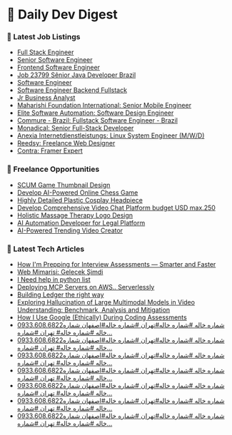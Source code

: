 # 📢 Daily Dev Digest

### 💼 Latest Job Listings
- [Full Stack Engineer](https://remoteOK.com/remote-jobs/remote-full-stack-engineer-medialab-1093223)
- [Senior Software Engineer](https://remoteOK.com/remote-jobs/remote-senior-software-engineer-contra-1093221)
- [Frontend Software Engineer](https://remoteOK.com/remote-jobs/remote-frontend-software-engineer-bitwise-asset-management-1093220)
- [Job 23799 Sênior Java Developer Brazil](https://remoteOK.com/remote-jobs/remote-job-23799-senior-java-developer-brazil-ciampt-1093219)
- [Software Engineer](https://remoteOK.com/remote-jobs/remote-software-engineer-titan-1093216)
- [Software Engineer Backend Fullstack](https://remoteOK.com/remote-jobs/remote-software-engineer-backend-fullstack-sei-labs-1093215)
- [Jr Business Analyst](https://remoteOK.com/remote-jobs/remote-jr-business-analyst-healthcare-1093213)
- [Maharishi Foundation International: Senior Mobile Engineer](https://weworkremotely.com/remote-jobs/maharishi-foundation-international-senior-mobile-engineer)
- [Elite Software Automation: Software Design Engineer](https://weworkremotely.com/remote-jobs/elite-software-automation-software-design-engineer)
- [Commure - Brazil: Fullstack Software Engineer - Brazil](https://weworkremotely.com/remote-jobs/commure-brazil-fullstack-software-engineer-brazil)
- [Monadical: Senior Full-Stack Developer](https://weworkremotely.com/remote-jobs/monadical-senior-full-stack-developer)
- [Anexia Internetdienstleistungs: Linux System Engineer (M/W/D)](https://weworkremotely.com/remote-jobs/anexia-internetdienstleistungs-linux-system-engineer-m-w-d)
- [Reedsy: Freelance Web Designer](https://weworkremotely.com/remote-jobs/reedsy-freelance-web-designer)
- [Contra: Framer Expert](https://weworkremotely.com/remote-jobs/contra-framer-expert)

### 🎯 Freelance Opportunities
- [SCUM Game Thumbnail Design](https://www.freelancer.com/projects/illustration/SCUM-Game-Thumbnail-Design.html)
- [Develop AI-Powered Online Chess Game](https://www.freelancer.com/projects/python/Develop-Powered-Online-Chess-Game.html)
- [Highly Detailed Plastic Cosplay Headpiece](https://www.freelancer.com/projects/product-design/Highly-Detailed-Plastic-Cosplay.html)
- [Develop Comprehensive Video Chat Platform budget USD max.250](https://www.freelancer.com/projects/php/Develop-Comprehensive-Video-Chat.html)
- [Holistic Massage Therapy Logo Design](https://www.freelancer.com/projects/logo-design/Holistic-Massage-Therapy-Logo-Design.html)
- [AI Automation Developer for Legal Platform](https://www.freelancer.com/projects/python/Automation-Developer-for-Legal-Platform.html)
- [AI-Powered Trending Video Creator](https://www.freelancer.com/projects/voice-talent/Powered-Trending-Video-Creator.html)

### 📝 Latest Tech Articles
- [How I'm Prepping for Interview Assessments — Smarter and Faster](https://dev.to/seonglinchua/how-im-prepping-for-interview-assessments-smarter-and-faster-1458)
- [Web Mimarisi: Gelecek Şimdi](https://dev.to/yunus_emremert_1756b71d3/web-mimarisi-gelecek-simdi-2ke1)
- [I Need help in python list](https://dev.to/karim352/i-need-help-in-python-list-11ap)
- [Deploying MCP Servers on AWS.. Serverlessly](https://dev.to/dxsim/deploying-mcp-servers-on-aws-serverlessly-3eb8)
- [Building Ledger the right way](https://dev.to/venkateshpala/building-ledger-the-right-way-5h5g)
- [Exploring Hallucination of Large Multimodal Models in Video Understanding: Benchmark, Analysis and Mitigation](https://dev.to/taniguchitakara/exploring-hallucination-of-large-multimodal-models-in-video-understanding-benchmark-analysis-and-1o51)
- [How I Use Google (Ethically) During Coding Assessments](https://dev.to/seonglinchua/how-i-use-google-ethically-during-coding-assessments-56p1)
- [0933.608.6822شماره خاله #شماره خاله#تهران #شماره خاله#اصفهان
شماره خاله #شماره خاله# تهران #شماره…](https://medium.com/@atnaahrmy/0933-608-6822%D8%B4%D9%85%D8%A7%D8%B1%D9%87-%D8%AE%D8%A7%D9%84%D9%87-%D8%B4%D9%85%D8%A7%D8%B1%D9%87-%D8%AE%D8%A7%D9%84%D9%87-%D8%AA%D9%87%D8%B1%D8%A7%D9%86-%D8%B4%D9%85%D8%A7%D8%B1%D9%87-%D8%AE%D8%A7%D9%84%D9%87-%D8%A7%D8%B5%D9%81%D9%87%D8%A7%D9%86-%D8%B4%D9%85%D8%A7%D8%B1%D9%87-%D8%AE%D8%A7%D9%84%D9%87-%D8%B4%D9%85%D8%A7%D8%B1%D9%87-%D8%AE%D8%A7%D9%84%D9%87-%D8%AA%D9%87%D8%B1%D8%A7%D9%86-%D8%B4%D9%85%D8%A7%D8%B1%D9%87-7c0627cf9a21?source=rss------programming-5)
- [0933.608.6822شماره خاله #شماره خاله#تهران #شماره خاله#اصفهان
شماره خاله #شماره خاله# تهران #شماره…](https://medium.com/@atnaahrmy/0933-608-6822%D8%B4%D9%85%D8%A7%D8%B1%D9%87-%D8%AE%D8%A7%D9%84%D9%87-%D8%B4%D9%85%D8%A7%D8%B1%D9%87-%D8%AE%D8%A7%D9%84%D9%87-%D8%AA%D9%87%D8%B1%D8%A7%D9%86-%D8%B4%D9%85%D8%A7%D8%B1%D9%87-%D8%AE%D8%A7%D9%84%D9%87-%D8%A7%D8%B5%D9%81%D9%87%D8%A7%D9%86-%D8%B4%D9%85%D8%A7%D8%B1%D9%87-%D8%AE%D8%A7%D9%84%D9%87-%D8%B4%D9%85%D8%A7%D8%B1%D9%87-%D8%AE%D8%A7%D9%84%D9%87-%D8%AA%D9%87%D8%B1%D8%A7%D9%86-%D8%B4%D9%85%D8%A7%D8%B1%D9%87-03eefc9382d6?source=rss------programming-5)
- [0933.608.6822شماره خاله #شماره خاله#تهران #شماره خاله#اصفهان
شماره خاله #شماره خاله# تهران #شماره…](https://medium.com/@atnaahrmy/0933-608-6822%D8%B4%D9%85%D8%A7%D8%B1%D9%87-%D8%AE%D8%A7%D9%84%D9%87-%D8%B4%D9%85%D8%A7%D8%B1%D9%87-%D8%AE%D8%A7%D9%84%D9%87-%D8%AA%D9%87%D8%B1%D8%A7%D9%86-%D8%B4%D9%85%D8%A7%D8%B1%D9%87-%D8%AE%D8%A7%D9%84%D9%87-%D8%A7%D8%B5%D9%81%D9%87%D8%A7%D9%86-%D8%B4%D9%85%D8%A7%D8%B1%D9%87-%D8%AE%D8%A7%D9%84%D9%87-%D8%B4%D9%85%D8%A7%D8%B1%D9%87-%D8%AE%D8%A7%D9%84%D9%87-%D8%AA%D9%87%D8%B1%D8%A7%D9%86-%D8%B4%D9%85%D8%A7%D8%B1%D9%87-42281e35aa4c?source=rss------programming-5)
- [0933.608.6822شماره خاله #شماره خاله#تهران #شماره خاله#اصفهان
شماره خاله #شماره خاله# تهران #شماره…](https://medium.com/@kbrakrmy111/0933-608-6822%D8%B4%D9%85%D8%A7%D8%B1%D9%87-%D8%AE%D8%A7%D9%84%D9%87-%D8%B4%D9%85%D8%A7%D8%B1%D9%87-%D8%AE%D8%A7%D9%84%D9%87-%D8%AA%D9%87%D8%B1%D8%A7%D9%86-%D8%B4%D9%85%D8%A7%D8%B1%D9%87-%D8%AE%D8%A7%D9%84%D9%87-%D8%A7%D8%B5%D9%81%D9%87%D8%A7%D9%86-%D8%B4%D9%85%D8%A7%D8%B1%D9%87-%D8%AE%D8%A7%D9%84%D9%87-%D8%B4%D9%85%D8%A7%D8%B1%D9%87-%D8%AE%D8%A7%D9%84%D9%87-%D8%AA%D9%87%D8%B1%D8%A7%D9%86-%D8%B4%D9%85%D8%A7%D8%B1%D9%87-7c1f0c77e610?source=rss------programming-5)
- [0933.608.6822شماره خاله #شماره خاله#تهران #شماره خاله#اصفهان
شماره خاله #شماره خاله# تهران #شماره…](https://medium.com/@kbrakrmy111/0933-608-6822%D8%B4%D9%85%D8%A7%D8%B1%D9%87-%D8%AE%D8%A7%D9%84%D9%87-%D8%B4%D9%85%D8%A7%D8%B1%D9%87-%D8%AE%D8%A7%D9%84%D9%87-%D8%AA%D9%87%D8%B1%D8%A7%D9%86-%D8%B4%D9%85%D8%A7%D8%B1%D9%87-%D8%AE%D8%A7%D9%84%D9%87-%D8%A7%D8%B5%D9%81%D9%87%D8%A7%D9%86-%D8%B4%D9%85%D8%A7%D8%B1%D9%87-%D8%AE%D8%A7%D9%84%D9%87-%D8%B4%D9%85%D8%A7%D8%B1%D9%87-%D8%AE%D8%A7%D9%84%D9%87-%D8%AA%D9%87%D8%B1%D8%A7%D9%86-%D8%B4%D9%85%D8%A7%D8%B1%D9%87-53ba8ce8479e?source=rss------programming-5)
- [0933.608.6822شماره خاله #شماره خاله#تهران #شماره خاله#اصفهان
شماره خاله #شماره خاله# تهران #شماره…](https://medium.com/@kbrakrmy111/0933-608-6822%D8%B4%D9%85%D8%A7%D8%B1%D9%87-%D8%AE%D8%A7%D9%84%D9%87-%D8%B4%D9%85%D8%A7%D8%B1%D9%87-%D8%AE%D8%A7%D9%84%D9%87-%D8%AA%D9%87%D8%B1%D8%A7%D9%86-%D8%B4%D9%85%D8%A7%D8%B1%D9%87-%D8%AE%D8%A7%D9%84%D9%87-%D8%A7%D8%B5%D9%81%D9%87%D8%A7%D9%86-%D8%B4%D9%85%D8%A7%D8%B1%D9%87-%D8%AE%D8%A7%D9%84%D9%87-%D8%B4%D9%85%D8%A7%D8%B1%D9%87-%D8%AE%D8%A7%D9%84%D9%87-%D8%AA%D9%87%D8%B1%D8%A7%D9%86-%D8%B4%D9%85%D8%A7%D8%B1%D9%87-64a915b96e79?source=rss------programming-5)
- [0933.608.6822شماره خاله #شماره خاله#تهران #شماره خاله#اصفهان
شماره خاله #شماره خاله# تهران #شماره…](https://medium.com/@shhynmrymy2/0933-608-6822%D8%B4%D9%85%D8%A7%D8%B1%D9%87-%D8%AE%D8%A7%D9%84%D9%87-%D8%B4%D9%85%D8%A7%D8%B1%D9%87-%D8%AE%D8%A7%D9%84%D9%87-%D8%AA%D9%87%D8%B1%D8%A7%D9%86-%D8%B4%D9%85%D8%A7%D8%B1%D9%87-%D8%AE%D8%A7%D9%84%D9%87-%D8%A7%D8%B5%D9%81%D9%87%D8%A7%D9%86-%D8%B4%D9%85%D8%A7%D8%B1%D9%87-%D8%AE%D8%A7%D9%84%D9%87-%D8%B4%D9%85%D8%A7%D8%B1%D9%87-%D8%AE%D8%A7%D9%84%D9%87-%D8%AA%D9%87%D8%B1%D8%A7%D9%86-%D8%B4%D9%85%D8%A7%D8%B1%D9%87-24fa2b6c51f7?source=rss------programming-5)
